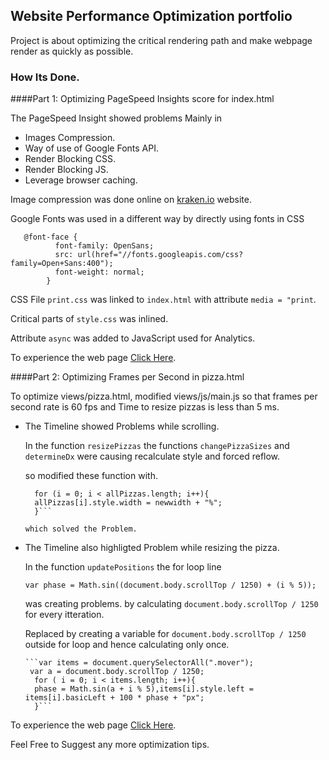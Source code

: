 ## Website Performance Optimization portfolio

Project is about optimizing the critical rendering path and make webpage render as quickly as possible.

### How Its Done.

####Part 1: Optimizing PageSpeed Insights score for index.html

The PageSpeed Insight showed problems Mainly in
  * Images Compression.
  * Way of use of Google Fonts API.
  * Render Blocking CSS.
  * Render Blocking JS.
  * Leverage browser caching.

Image compression was done online on [kraken.io](https://kraken.io/web-interface) website.

Google Fonts was used in a different way by directly using fonts in CSS

       @font-face {
              font-family: OpenSans;
              src: url(href="//fonts.googleapis.com/css?family=Open+Sans:400");
              font-weight: normal;
            }
   
 CSS File `print.css` was linked to `index.html` with attribute `media = "print`.
 
 Critical parts of `style.css` was inlined.
 
 Attribute `async` was added to JavaScript used for Analytics.
 
 To experience the web page [Click Here](https://vasudev-ps.github.io/performance-optimization/).
 
####Part 2: Optimizing Frames per Second in pizza.html

To optimize views/pizza.html, modified views/js/main.js so that frames per second rate is 60 fps and Time to resize pizzas is less than 5 ms.

* The Timeline showed Problems while scrolling.
  
  In the function `resizePizzas` the functions `changePizzaSizes` and `determineDx` were causing recalculate style and forced reflow.
  
  so modified these function with.
  
    ```var allPizzas = document.getElementsByClassName("randomPizzaContainer");
      for (i = 0; i < allPizzas.length; i++){
      allPizzas[i].style.width = newwidth + "%";
      }```
      
   which solved the Problem.
   
* The Timeline also highligted Problem while resizing the pizza.

  In the function `updatePositions` the for loop line
  
  `var phase = Math.sin((document.body.scrollTop / 1250) + (i % 5));`
  
   was creating problems. by calculating `document.body.scrollTop / 1250` for every itteration.
   
   Replaced by creating a variable for `document.body.scrollTop / 1250` outside for loop and hence calculating only once.
   
      ```var items = document.querySelectorAll(".mover");
       var a = document.body.scrollTop / 1250;
        for ( i = 0; i < items.length; i++){
        phase = Math.sin(a + i % 5),items[i].style.left = items[i].basicLeft + 100 * phase + "px";
        }```

 To experience the web page [Click Here](https://vasudev-ps.github.io/performance-optimization/views/pizza.html).
 
Feel Free to Suggest any more optimization tips.
